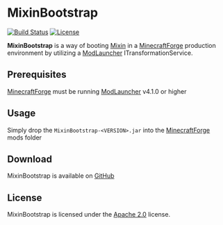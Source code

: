 # MixinBootstrap

[![Build Status](https://api.travis-ci.com/LXGaming/MixinBootstrap.svg?branch=master)](https://travis-ci.com/LXGaming/MixinBootstrap)
[![License](https://lxgaming.github.io/badges/License-Apache%202.0-blue.svg)](https://www.apache.org/licenses/LICENSE-2.0)

**MixinBootstrap** is a way of booting [Mixin](https://github.com/SpongePowered/Mixin) in a [MinecraftForge](https://github.com/MinecraftForge/MinecraftForge) production environment by utilizing a [ModLauncher](https://github.com/cpw/modlauncher) ITransformationService.

## Prerequisites
[MinecraftForge](https://github.com/MinecraftForge/MinecraftForge) must be running [ModLauncher](https://github.com/cpw/modlauncher) v4.1.0 or higher

## Usage
Simply drop the `MixinBootstrap-<VERSION>.jar` into the [MinecraftForge](https://github.com/MinecraftForge/MinecraftForge) mods folder

## Download
MixinBootstrap is available on [GitHub](https://github.com/LXGaming/MixinBootstrap/releases)

## License
MixinBootstrap is licensed under the [Apache 2.0](https://www.apache.org/licenses/LICENSE-2.0) license.

